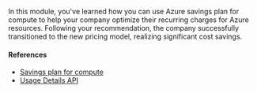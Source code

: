 In this module, you've learned how you can use Azure savings plan for compute to help your company optimize their recurring charges for Azure resources. Following your recommendation, the company successfully transitioned to the new pricing model, realizing significant cost savings. 

#### References

- [Savings plan for compute](https://partner.microsoft.com/resources/collection/azure-savings-plan-for-compute) 
- [Usage Details API](/en-us/rest/api/consumption/usagedetails/list)
